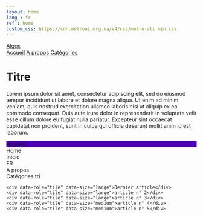 ```yaml
---
layout: home
lang : fr
ref : home
custom_css: https://cdn.metroui.org.ua/v4/css/metro-all.min.css
---
```


<!-- Navbar (sit on top) -->
<div class="w3-metro-darken">
  <div class="w3-bar w3-padding w3-card w3-round-large">
    <a href="#home" class="w3-bar-item w3-button">Algos</a>
    <!-- Right-sided navbar links. Hide them on small screens -->
    <div class="w3-right w3-hide-small">
      <a href="#about" class="w3-bar-item w3-button">Accueil</a>
      <a href="#menu" class="w3-bar-item w3-button">A propos</a>
      <a href="#contact" class="w3-bar-item w3-button">Catégories</a>
    </div>
  </div>
</div>

<!-- Page content -->
<div class="w3-content w3-metro-light-blue w3-margin-bottom w3-margin-top" style="max-width:1100px">
<div class="w3-third">

</div>
<div class="w3-rest">
<p>
<h1>Titre</h1>
Lorem ipsum dolor sit amet, consectetur adipiscing elit, sed do eiusmod tempor incididunt ut labore et dolore magna aliqua. Ut enim ad minim veniam, quis nostrud exercitation ullamco laboris nisi ut aliquip ex ea commodo consequat. Duis aute irure dolor in reprehenderit in voluptate velit esse cillum dolore eu fugiat nulla pariatur. Excepteur sint occaecat cupidatat non proident, sunt in culpa qui officia deserunt mollit anim id est laborum.
</p>
<div class="tiles-grid w3-margin-top w3-margin-bottom">
    <div data-role="tile" data-size="small" class="col-1 row-1" style="background-color: #4a00b3">Accueil</div>
    <div data-role="tile" data-size="small" class="col-2 row-1 bg-red">Home</div>
    <div data-role="tile" data-size="small" class="col-1 row-2">Inicio</div>
    <div data-role="tile" data-size="small" class="col-2 row-2">FR</div>
    <div data-role="tile" data-size="medium">A propos</div>
    <div data-role="tile" data-size="wide">Catégories tri</div>
	
    <div data-role="tile" data-size="large">Dernier article</div>
    <div data-role="tile" data-size="large">article n° 2</div>
    <div data-role="tile" data-size="large">article n° 3</div>
	<div data-role="tile" data-size="medium">article n° 4</div>
	<div data-role="tile" data-size="medium">article n° 5</div>
</div>
